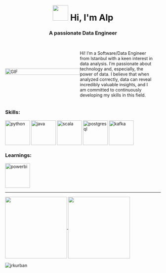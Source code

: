 
<h1 align="center"><img src="https://media3.giphy.com/media/v1.Y2lkPTc5MGI3NjExYzUwNjd3ZjV0eW11ZGN2eGR0NnhxZTZ4dWtnZG1peHl6NnVtaHlyMiZlcD12MV9pbnRlcm5hbF9naWZfYnlfaWQmY3Q9Zw/HCK7W8Qb52ifS/giphy.webp" height="50" /> Hi, I'm Alp</h1>
<h3 align="center">A passionate Data Engineer</h3>

<div style="display: flex; align-items: center; flex-wrap: wrap;">
  <div style="flex: 1;">
    <img src="https://media1.giphy.com/media/v1.Y2lkPTc5MGI3NjExdndqd3QxbjVxeXJ6ZjA2OHpvcTdxZjByY3dpcnJ1cWVqOHJobGJqeiZlcD12MV9pbnRlcm5hbF9naWZfYnlfaWQmY3Q9Zw/SWoSkN6DxTszqIKEqv/giphy.webp" width="100%" height="auto" alt="GIF"/>
  </div>
  <div style="flex: 1; padding-right: 20px;">
    <p> <br>Hi! I’m a Software/Data Engineer from Istanbul with a keen interest in data analysis. I’m passionate about technology and, especially, the power of data. I believe that when analyzed correctly, data can reveal incredibly valuable insights, and I am committed to continuously developing my skills in this field.</p>
  </div>
 
</div>
<h3 align="left">Skills:</h3>
<p style="text-align:left">
<img align="center" src="https://miro.medium.com/v2/resize:fit:1400/1*m0H6-tUbW6grMlezlb52yw.png" alt="python" height = "80" />
<img align="center" src="https://brandslogos.com/wp-content/uploads/images/java-logo-1.png" alt="java" height = "80" />
<img align="center" src="https://upload.wikimedia.org/wikipedia/commons/thumb/3/39/Scala-full-color.svg/1024px-Scala-full-color.svg.png" alt="scala" height = "80" />
<img align="center" src="https://blog.ozkula.com/wp-content/uploads/2023/06/postgresql-nedir.jpg" alt="postgresql" height = "80" />
<img align="center" src="https://encrypted-tbn0.gstatic.com/images?q=tbn:ANd9GcTDCsnH-LecjXUO0ujaEgMSALxOVGEf_7KSZA&s" alt="kafka" height="80" />
</p>

<h3 align="left">Learnings:</h3>
<p style="text-align:left">
<img align="center" src="https://i.pinimg.com/originals/ff/ca/de/ffcade7ea39de9b876eb76bbbd4fedb5.png" alt="powerbi" height = "80" />
</p>
<hr></hr>

<a href="https://github.com/jrkurban">
  <img height=200 align="center" src="https://github-readme-stats.vercel.app/api?username=jrkurban&show_icons=true&theme=prussian" />
</a>
<a href="https://github.com/jrkurban">
  <img height=200 align="center" src="https://github-readme-stats.vercel.app/api/top-langs/?username=jrkurban&layout=donut&theme=prussian" />
</a>

<div>
<p align="left"> <img src="https://komarev.com/ghpvc/?username=jrkurban" alt="jrkurban" /> </p>
 </div>
